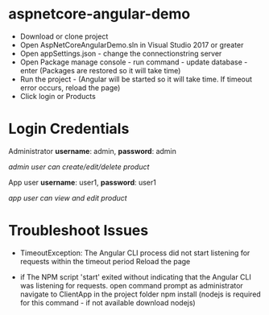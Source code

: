# aspnetcore-angular-demo

* Download or clone project
* Open AspNetCoreAngularDemo.sln in Visual Studio 2017 or greater
* Open appSettings.json - change the connectionstring server
* Open Package manage console - run command - update database - enter    (Packages are restored so it will take time)
* Run the project - (Angular will be started so it will take time. If timeout error occurs, reload the page)
* Click login or Products

# Login Credentials
Administrator 
**username**: admin, **password**: admin

*admin user can create/edit/delete product*

App user 
**username**: user1, **password**: user1

*app user can view and edit product* 


# Troubleshoot Issues
* TimeoutException: The Angular CLI process did not start listening for requests within the timeout period
Reload the page

* if The NPM script 'start' exited without indicating that the Angular CLI was listening for requests.
open command prompt as administrator
navigate to ClientApp in the project folder
npm install (nodejs is required for this command - if not available download nodejs)
